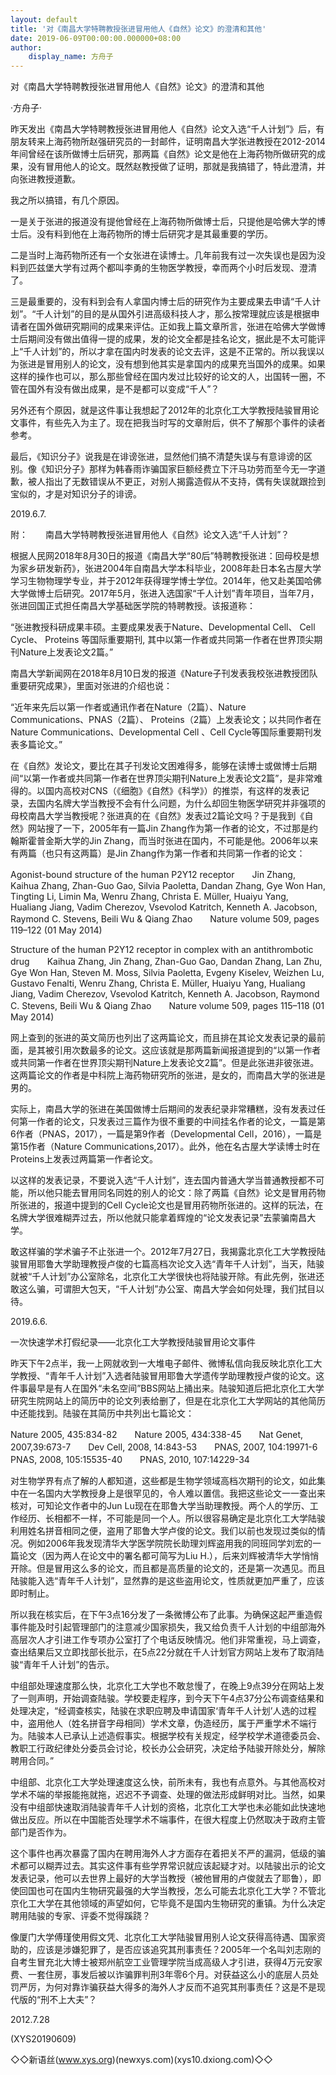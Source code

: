 ```yaml
---
layout: default
title: '对《南昌大学特聘教授张进冒用他人《自然》论文》的澄清和其他'
date: 2019-06-09T00:00:00.000000+08:00
author:
    display_name: 方舟子
---
```


对《南昌大学特聘教授张进冒用他人《自然》论文》的澄清和其他

·方舟子·

昨天发出《南昌大学特聘教授张进冒用他人《自然》论文入选“千人计划”》后，有朋友转来上海药物所赵强研究员的一封邮件，证明南昌大学张进教授在2012-2014年间曾经在该所做博士后研究，那两篇《自然》论文是他在上海药物所做研究的成果，没有冒用他人的论文。既然赵教授做了证明，那就是我搞错了，特此澄清，并向张进教授道歉。

我之所以搞错，有几个原因。

一是关于张进的报道没有提他曾经在上海药物所做博士后，只提他是哈佛大学的博士后。没有料到他在上海药物所的博士后研究才是其最重要的学历。

二是当时上海药物所还有一个女张进在读博士。几年前我有过一次失误也是因为没料到匹兹堡大学有过两个都叫李勇的生物医学教授，幸而两个小时后发现、澄清了。

三是最重要的，没有料到会有人拿国内博士后的研究作为主要成果去申请“千人计划”。“千人计划”的目的是从国外引进高级科技人才，那么按常理就应该是根据申请者在国外做研究期间的成果来评估。正如我上篇文章所言，张进在哈佛大学做博士后期间没有做出值得一提的成果，发的论文全都是挂名论文，据此是不太可能评上“千人计划”的，所以才拿在国内时发表的论文去评，这是不正常的。所以我误以为张进是冒用别人的论文，没有想到他其实是拿国内的成果充当国外的成果。如果这样的操作也可以，那么那些曾经在国内发过比较好的论文的人，出国转一圈，不管在国外有没有做出成果，是不是都可以变成“千人”？

另外还有个原因，就是这件事让我想起了2012年的北京化工大学教授陆骏冒用论文事件，有些先入为主了。现在把我当时写的文章附后，供不了解那个事件的读者参考。

最后，《知识分子》说我是在诽谤张进，显然他们搞不清楚失误与有意诽谤的区别。像《知识分子》那样为韩春雨诈骗国家巨额经费立下汗马功劳而至今无一字道歉，被人指出了无数错误从不更正，对别人揭露造假从不支持，偶有失误就跟捡到宝似的，才是对知识分子的诽谤。

2019.6.7.

附：　　南昌大学特聘教授张进冒用他人《自然》论文入选“千人计划”？

根据人民网2018年8月30日的报道《南昌大学“80后”特聘教授张进：回母校是想为家乡研发新药》，张进2004年自南昌大学本科毕业，2008年赴日本名古屋大学学习生物物理学专业，并于2012年获得理学博士学位。2014年，他又赴美国哈佛大学做博士后研究。2017年5月，张进入选国家“千人计划”青年项目，当年7月，张进回国正式担任南昌大学基础医学院的特聘教授。该报道称：

“张进教授科研成果丰硕。主要成果发表于Nature、Developmental Cell、 Cell Cycle、 Proteins 等国际重要期刊, 其中以第一作者或共同第一作者在世界顶尖期刊Nature上发表论文2篇。”

南昌大学新闻网在2018年8月10日发的报道《Nature子刊发表我校张进教授团队重要研究成果》，里面对张进的介绍也说：

“近年来先后以第一作者或通讯作者在Nature（2篇）、Nature Communications、PNAS（2篇）、 Proteins（2篇）上发表论文；以共同作者在Nature Communications、Developmental Cell 、Cell Cycle等国际重要期刊发表多篇论文。”

在《自然》发论文，要比在其子刊发论文困难得多，能够在读博士或做博士后期间“以第一作者或共同第一作者在世界顶尖期刊Nature上发表论文2篇”，是非常难得的。以国内高校对CNS（《细胞》《自然》《科学》）的推崇，有这样的发表记录，去国内名牌大学当教授不会有什么问题，为什么却回生物医学研究并非强项的母校南昌大学当教授呢？张进真的在《自然》发表过2篇论文吗？于是我到《自然》网站搜了一下，2005年有一篇Jin Zhang作为第一作者的论文，不过那是约翰斯霍普金斯大学的Jin Zhang，而当时张进在国内，不可能是他。2006年以来有两篇（也只有这两篇）是Jin Zhang作为第一作者和共同第一作者的论文：

Agonist-bound structure of the human P2Y12 receptor　　Jin Zhang, Kaihua Zhang, Zhan-Guo Gao, Silvia Paoletta, Dandan Zhang, Gye Won Han, Tingting Li, Limin Ma, Wenru Zhang, Christa E. Müller, Huaiyu Yang, Hualiang Jiang, Vadim Cherezov, Vsevolod Katritch, Kenneth A. Jacobson, Raymond C. Stevens, Beili Wu & Qiang Zhao　　Nature volume 509, pages 119–122 (01 May 2014)

Structure of the human P2Y12 receptor in complex with an antithrombotic drug　　Kaihua Zhang, Jin Zhang, Zhan-Guo Gao, Dandan Zhang, Lan Zhu, Gye Won Han, Steven M. Moss, Silvia Paoletta, Evgeny Kiselev, Weizhen Lu, Gustavo Fenalti, Wenru Zhang, Christa E. Müller, Huaiyu Yang, Hualiang Jiang, Vadim Cherezov, Vsevolod Katritch, Kenneth A. Jacobson, Raymond C. Stevens, Beili Wu & Qiang Zhao　　Nature volume 509, pages 115–118 (01 May 2014)

网上查到的张进的英文简历也列出了这两篇论文，而且排在其论文发表记录的最前面，是其被引用次数最多的论文。这应该就是那两篇新闻报道提到的“以第一作者或共同第一作者在世界顶尖期刊Nature上发表论文2篇”。但是此张进非彼张进。这两篇论文的作者是中科院上海药物研究所的张进，是女的，而南昌大学的张进是男的。

实际上，南昌大学的张进在美国做博士后期间的发表纪录非常糟糕，没有发表过任何第一作者的论文，只发表过三篇作为很不重要的中间挂名作者的论文，一篇是第6作者（PNAS，2017），一篇是第9作者（Developmental Cell，2016），一篇是第15作者（Nature Communications,2017）。此外，他在名古屋大学读博士时在Proteins上发表过两篇第一作者论文。

以这样的发表记录，不要说入选“千人计划”，连去国内普通大学当普通教授都不可能，所以他只能去冒用同名同姓的别人的论文：除了两篇《自然》论文是冒用药物所张进的，报道中提到的Cell Cycle论文也是冒用药物所张进的。这样的玩法，在名牌大学很难糊弄过去，所以他就只能拿着辉煌的“论文发表记录”去蒙骗南昌大学。

敢这样骗的学术骗子不止张进一个。2012年7月27日，我揭露北京化工大学教授陆骏冒用耶鲁大学助理教授卢俊的七篇高档次论文入选“青年千人计划”，当天，陆骏就被“千人计划”办公室除名，北京化工大学很快也将陆骏开除。有此先例，张进还敢这么骗，可谓胆大包天，“千人计划”办公室、南昌大学会如何处理，我们拭目以待。

2019.6.6.

一次快速学术打假纪录——北京化工大学教授陆骏冒用论文事件

昨天下午2点半，我一上网就收到一大堆电子邮件、微博私信向我反映北京化工大学教授、“青年千人计划”入选者陆骏冒用耶鲁大学遗传学助理教授卢俊的论文。这件事最早是有人在国外“未名空间”BBS网站上捅出来。陆骏知道后把北京化工大学研究生院网站上的简历中的论文列表给删了，但是在北京化工大学网站的其他简历中还能找到。陆骏在其简历中共列出七篇论文：

Nature 2005, 435:834-82　　Nature 2005, 434:338-45　　Nat Genet, 2007,39:673-7　　Dev Cell, 2008, 14:843-53　　PNAS, 2007, 104:19971-6　　PNAS, 2008, 105:15535-40　　PNAS, 2010, 107:14229-34

对生物学界有点了解的人都知道，这些都是生物学领域高档次期刊的论文，如此集中在一名国内大学教授身上是很罕见的，令人难以置信。我把这些论文一一查出来核对，可知论文作者中的Jun Lu现在在耶鲁大学当助理教授。两个人的学历、工作经历、长相都不一样，不可能是同一个人。所以很容易确定是北京化工大学陆骏利用姓名拼音相同之便，盗用了耶鲁大学卢俊的论文。我们以前也发现过类似的情况。例如2006年我发现清华大学医学院院长助理刘辉盗用我的同班同学刘宏的一篇论文（因为两人在论文中的署名都可简写为Liu H.），后来刘辉被清华大学悄悄开除。但是冒用这么多的论文，而且都是高质量的论文的，还是第一次遇见。而且陆骏能入选“青年千人计划”，显然靠的是这些盗用论文，性质就更加严重了，应该即时制止。

所以我在核实后，在下午3点16分发了一条微博公布了此事。为确保这起严重造假事件能及时引起管理部门的注意减少国家损失，我又给负责千人计划的中组部海外高层次人才引进工作专项办公室打了个电话反映情况。他们非常重视，马上调查，查出结果后又立即找部长批示，在5点22分就在千人计划官方网站上发布了取消陆骏“青年千人计划”的告示。

中组部处理速度那么快，北京化工大学也不敢怠慢了，在晚上9点39分在网站上发了一则声明，开始调查陆骏。学校要走程序，到今天下午4点37分公布调查结果和处理决定，“经调查核实，陆骏在求职应聘及申请国家‘青年千人计划’人选的过程中，盗用他人（姓名拼音字母相同）学术文章，伪造经历，属于严重学术不端行为。陆骏本人已承认上述造假事实。根据学校有关规定，经学校学术道德委员会、教职工行政纪律处分委员会讨论，校长办公会研究，决定给予陆骏开除处分，解除聘用合同。”

中组部、北京化工大学处理速度这么快，前所未有，我也有点意外。与其他高校对学术不端的举报能拖就拖，迟迟不予调查、处理的做法形成鲜明对比。当然，如果没有中组部快速取消陆骏青年千人计划的资格，北京化工大学也未必能如此快速地做出反应。所以在中国能否处理学术不端事件，在很大程度上仍然取决于政府主管部门是否作为。

这个事件也再次暴露了国内在聘用海外人才方面存在着把关不严的漏洞，低级的骗术都可以糊弄过去。其实这件事有些学界常识就应该起疑才对。以陆骏出示的论文发表记录，他可以去世界上最好的大学当教授（被他冒用的卢俊就去了耶鲁），即使回国也可在国内生物研究最强的大学当教授，怎么可能去北京化工大学？不管北京化工大学在其他领域的声望如何，它毕竟不是国内生物研究的重镇。为什么决定聘用陆骏的专家、评委不觉得蹊跷？

像厦门大学傅瑾使用假文凭、北京化工大学陆骏冒用别人论文获得高待遇、国家资助的，应该是涉嫌犯罪了，是否应该追究其刑事责任？2005年一个名叫刘志刚的自考生冒充北大博士被郑州航空工业管理学院当成高级人才引进，获得4万元安家费、一套住房，事发后被以诈骗罪判刑3年零6个月。对获益这么小的底层人员处罚严厉，为何对靠诈骗获益大得多的海外人才反而不追究其刑事责任？这是不是现代版的“刑不上大夫”？

2012.7.28

(XYS20190609)

◇◇新语丝(www.xys.org)(newxys.com)(xys10.dxiong.com)◇◇

